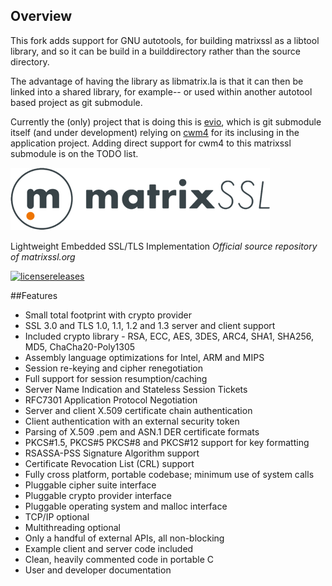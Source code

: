 ## Overview

This fork adds support for GNU autotools, for building matrixssl as a libtool library,
and so it can be build in a builddirectory rather than the source directory.

The advantage of having the library as libmatrix.la is that it can then be linked
into a shared library, for example-- or used within another autotool based project
as git submodule.

Currently the (only) project that is doing this is [evio](https://github.com/CarloWood/evio),
which is git submodule itself (and under development) relying on [cwm4](https://github.com/CarloWood/cwm4)
for its inclusing in the application project. Adding direct support for cwm4 to this
matrixssl submodule is on the TODO list.

![MatrixSSL Banner](img/matrixssl_logo_transparent_md.png)

Lightweight Embedded SSL/TLS Implementation
*Official source repository of matrixssl.org*

[![license](https://img.shields.io/badge/License-GPL-blue.svg)releases](https://github.com/matrixssl/matrixssl/releases)

##Features
+ Small total footprint with crypto provider
+ SSL 3.0 and TLS 1.0, 1.1, 1.2 and 1.3 server and client support
+ Included crypto library - RSA, ECC, AES, 3DES, ARC4, SHA1, SHA256, MD5, ChaCha20-Poly1305
+ Assembly language optimizations for Intel, ARM and MIPS
+ Session re-keying and cipher renegotiation
+ Full support for session resumption/caching
+ Server Name Indication and Stateless Session Tickets
+ RFC7301 Application Protocol Negotiation
+ Server and client X.509 certificate chain authentication
+ Client authentication with an external security token
+ Parsing of X.509 .pem and ASN.1 DER certificate formats
+ PKCS#1.5, PKCS#5 PKCS#8 and PKCS#12 support for key formatting
+ RSASSA-PSS Signature Algorithm support
+ Certificate Revocation List (CRL) support
+ Fully cross platform, portable codebase; minimum use of system calls
+ Pluggable cipher suite interface
+ Pluggable crypto provider interface
+ Pluggable operating system and malloc interface
+ TCP/IP optional
+ Multithreading optional
+ Only a handful of external APIs, all non-blocking
+ Example client and server code included
+ Clean, heavily commented code in portable C
+ User and developer documentation
